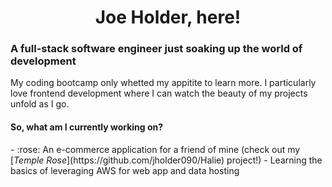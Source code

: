 <h1 align="center"> Joe Holder, here! </h1>

<h3>A full-stack software engineer just soaking up the world of development</h3>

My coding bootcamp only whetted my appitite to learn more. I particularly love frontend development where I can watch the beauty of my projects unfold as I go.

<h4> So, what am I currently working on? </h4>
- :rose: An e-commerce application for a friend of mine (check out my [<em>Temple Rose</em>](https://github.com/jholder090/Halie) project!)
- Learning the basics of leveraging AWS for web app and data hosting

